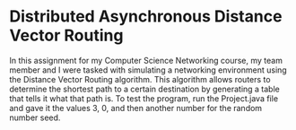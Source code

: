 # Distributed Asynchronous Distance Vector Routing
In this assignment for my Computer Science Networking course, my team member and I were tasked with simulating a networking environment using the Distance Vector Routing algorithm. This algorithm allows routers to determine the shortest path to a certain destination by generating a table that tells it what that path is.
To test the program, run the Project.java file and gave it the values 3, 0, and then another number for the random number seed.
